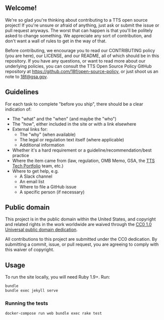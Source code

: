 ## Welcome!

We're so glad you're thinking about contributing to a TTS open source project! If you're unsure or afraid of anything, just ask or submit the issue or pull request anyways. The worst that can happen is that you'll be politely asked to change something. We appreciate any sort of contribution, and don't want a wall of rules to get in the way of that.

Before contributing, we encourage you to read our CONTRIBUTING policy (you are here), our LICENSE, and our README, all of which should be in this repository. If you have any questions, or want to read more about our underlying policies, you can consult the TTS Open Source Policy GitHub repository at https://github.com/18f/open-source-policy, or just shoot us an note to [18f@gsa.gov](mailto:18f@gsa.gov).

## Guidelines

For each task to complete "before you ship", there should be a clear indication of:

- The "what" and the "when" (and maybe the "who")
- The "how", either included in the site or with a link elsewhere
- External links for:
  - The "why" (when available)
  - The legal or regulation text itself (where applicable)
  - Additional information
- Whether it's a hard requirement or a guideline/recommendation/best practice
- Where the item came from (law, regulation, OMB Memo, GSA, the [TTS Tech Portfolio](https://handbook.18f.gov/tech-portfolio/) team, etc.)
- Where to get help, e.g.
  - A Slack channel
  - An email list
  - Where to file a GitHub issue
  - A specific person (if necessary)

## Public domain

This project is in the public domain within the United States, and
copyright and related rights in the work worldwide are waived through
the [CC0 1.0 Universal public domain dedication](https://creativecommons.org/publicdomain/zero/1.0/).

All contributions to this project are submitted under the CC0
dedication. By submitting a commit, issue, or pull request, you are agreeing to comply
with this waiver of copyright.

## Usage

To run the site locally, you will need Ruby 1.9+. Run:

```bash
bundle
bundle exec jekyll serve
```

### Running the tests

```bash
docker-compose run web bundle exec rake test
```
